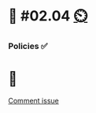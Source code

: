 # 💪 #02.04 [⏲️](https://youtu.be/h1uaTOmvZbA)

### Policies ✅

# 🏅

[Comment issue](https://github.com/digital-sustainability/module-eoss-hs22-sandbox/issues/8)